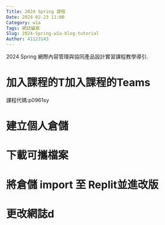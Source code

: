```yaml
---
Title: 2024 Spring 課程
Date: 2024-02-23 11:00
Category: w1a
Tags: 網誌編寫
Slug: 2024-Spring-w1a-blog-tutorial
Author: 41123143
---
```


2024 Spring 網際內容管理與協同產品設計實習課程教學導引.

<!-- PELICAN_END_SUMMARY -->

# 加入課程的T加入課程的Teams
課程代碼:p0961sy

# 建立個人倉儲

# 下載可攜檔案

# 將倉儲 import 至 Replit並進改版

# 更改網誌d